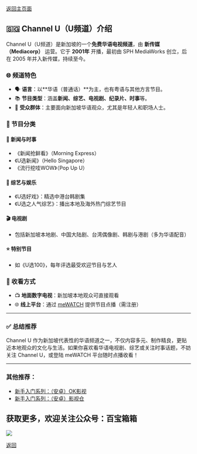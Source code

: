 [返回主页面](..)

## 🇸🇬 Channel U（U频道）介绍

Channel U（U频道）是新加坡的一个**免费华语电视频道**，由 **新传媒（Mediacorp）** 运营。它于 **2001年** 开播，最初由 SPH MediaWorks 创立，后在 2005 年并入新传媒，持续至今。

### 🌐 频道特色

- 🗣 **语言**：以**华语（普通话）**为主，也有粤语与其他方言节目。
- 📚 **节目类型**：涵盖**新闻、综艺、电视剧、纪录片、时事**等。
- 👥 **受众群体**：主要面向新加坡华语观众，尤其是年轻人和职场人士。

### 📂 节目分类

#### 📰 新闻与时事
- 《新闻抢鲜看》（Morning Express）
- 《U选新闻》（Hello Singapore）
- 《流行挖哇WOW》（Pop Up U）

#### 🎤 综艺与娱乐
- 《U选好戏》：精选中港台韩剧集
- 《U选之人气综艺》：播出本地及海外热门综艺节目

#### 🎬 电视剧
- 包括新加坡本地剧、中国大陆剧、台湾偶像剧、韩剧与港剧（多为华语配音）

#### ⭐ 特别节目
- 如《U选100》，每年评选最受欢迎节目与艺人

### 📡 收看方式

- 📺 **地面数字电视**：新加坡本地观众可直接观看
- 🌐 **线上平台**：通过 [meWATCH](https://www.mewatch.sg/) 提供节目点播（需注册）

---

### ✅ 总结推荐

Channel U 作为新加坡代表性的华语频道之一，不仅内容多元、制作精良，更贴近本地观众的文化与生活。如果你喜欢看华语电视剧、综艺或关注时事话题，不妨关注 Channel U，或登陆 meWATCH 平台随时点播收看！

---

### 其他推荐：
*   [新手入门系列：（安卓）OK影视](./docs/022_OK_Pro.md)
*   [新手入门系列：（安卓）影视仓](../docs/017_YingShiCang.md)

## 获取更多，欢迎关注公众号：百宝箱箱
<img src="../assets/GongZhongHao.png" style="max-width:100%; height:auto;">

[返回](..)
